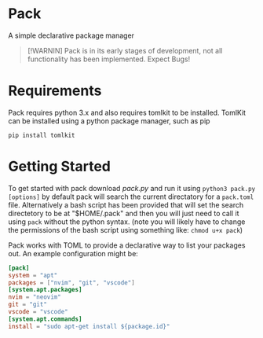 # Pack
A simple declarative package manager
> [!WARNIN]
> Pack is in its early stages of development, not all functionality has been implemented. Expect Bugs!

# Requirements
Pack requires python 3.x and also requires tomlkit to be installed. TomlKit can be installed using a python package manager, such as pip
```
pip install tomlkit
```
# Getting Started
To get started with pack download _pack.py_ and run it using `python3 pack.py [options]` by default pack will search the current directatory for a `pack.toml` file. Alternatively a bash script has been provided that will set the search directetory to be at "$HOME/.pack" and then you will just need to call it using `pack` without the python syntax. (note you will likely have to change the permissions of the bash script using something like: `chmod u+x pack`)

Pack works with TOML to provide a declarative way to list your packages out. An example configuration might be:
```TOML
[pack]
system = "apt"
packages = ["nvim", "git", "vscode"]
[system.apt.packages]
nvim = "neovim"
git = "git"
vscode = "vscode"
[system.apt.commands]
install = "sudo apt-get install ${package.id}"
```
